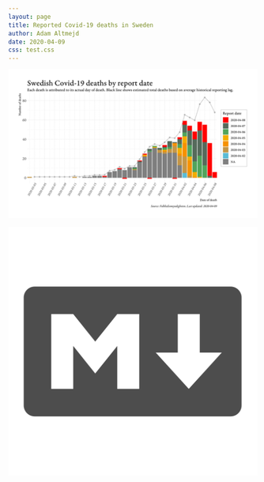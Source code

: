 ```yaml
---
layout: page
title: Reported Covid-19 deaths in Sweden
author: Adam Altmejd
date: 2020-04-09
css: test.css
---
```


![Graph of Swedish Covid-19 deaths with reporting delay.](deaths_lag_sweden.png "Reporting delay in Swedish covid-19 deaths.")

![test](test.png "Testing transparency")
